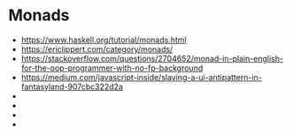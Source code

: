 # Monads
* https://www.haskell.org/tutorial/monads.html
* https://ericlippert.com/category/monads/
* https://stackoverflow.com/questions/2704652/monad-in-plain-english-for-the-oop-programmer-with-no-fp-background
* https://medium.com/javascript-inside/slaying-a-ui-antipattern-in-fantasyland-907cbc322d2a
* 
* 
* 
* 
